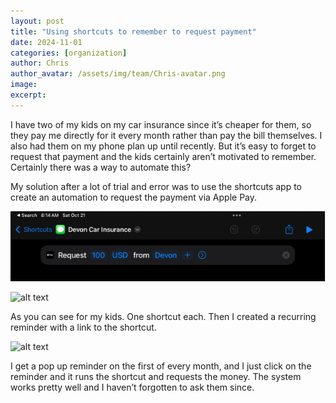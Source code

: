 ```yaml
---
layout: post
title: "Using shortcuts to remember to request payment"
date: 2024-11-01
categories: [organization]
author: Chris
author_avatar: /assets/img/team/Chris-avatar.png
image: 
excerpt:
---
```


I have two of my kids on my car insurance since it’s cheaper for them, so they pay
me directly for it every month rather than pay the bill themselves. I also had them
on my phone plan up until recently. But it’s easy to forget to request that payment
and the kids certainly aren’t motivated to remember. Certainly there was a way to
automate this?

My solution after a lot of trial and error was to use the shortcuts app to create an
automation to request the payment via Apple Pay.

![alt text](assets/img/blog/shortcuts/image.png)

![alt text](image-1.png)

As you can see for my kids. One shortcut each. Then I created a recurring
reminder with a link to the shortcut. 

![alt text](image-2.png)

I get a pop up reminder on the first of every month, and I just click on the reminder
and it runs the shortcut and requests the money. The system works pretty well and
I haven’t forgotten to ask them since. 